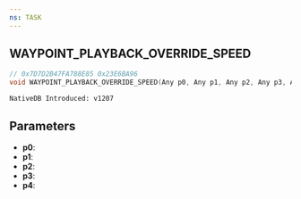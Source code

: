 ```yaml
---
ns: TASK
---
```

## WAYPOINT_PLAYBACK_OVERRIDE_SPEED

```c
// 0x7D7D2B47FA788E85 0x23E6BA96
void WAYPOINT_PLAYBACK_OVERRIDE_SPEED(Any p0, Any p1, Any p2, Any p3, Any p4);
```

```
NativeDB Introduced: v1207
```

## Parameters
* **p0**:
* **p1**:
* **p2**:
* **p3**:
* **p4**:
